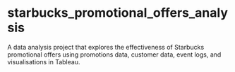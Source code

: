 # starbucks_promotional_offers_analysis
A data analysis project that explores the effectiveness of Starbucks promotional offers using promotions data, customer data, event logs, and visualisations in Tableau.
